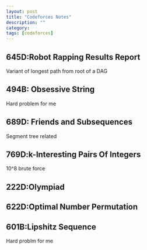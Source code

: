 ```yaml
---
layout: post
title: "Codeforces Notes" 
description: ""
category: 
tags: [codeforces]
---
```


645D:Robot Rapping Results Report
----------
Variant of longest path from root of a DAG

494B: Obsessive String
----------
Hard problem for me

689D: Friends and Subsequences
----------
Segment tree related

769D:k-Interesting Pairs Of Integers
---------
10^8 brute force

222D:Olympiad
----------


622D:Optimal Number Permutation
-----------

601B:Lipshitz Sequence
-----------
Hard problm for me
